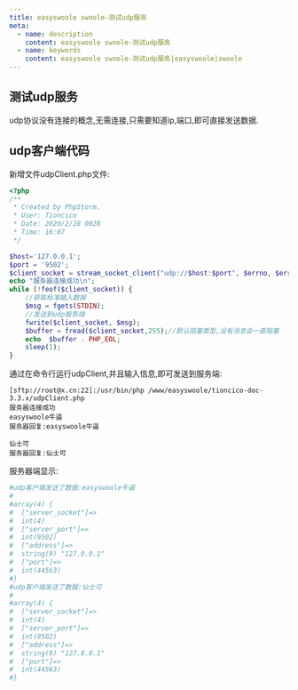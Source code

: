 ```yaml
---
title: easyswoole swoole-测试udp服务
meta:
  - name: description
    content: easyswoole swoole-测试udp服务
  - name: keywords
    content: easyswoole swoole-测试udp服务|easyswoole|swoole
---
```



## 测试udp服务
udp协议没有连接的概念,无需连接,只需要知道ip,端口,即可直接发送数据.

## udp客户端代码
新增文件udpClient.php文件:  
```php
<?php
/**
 * Created by PhpStorm.
 * User: Tioncico
 * Date: 2020/2/28 0028
 * Time: 16:07
 */

$host='127.0.0.1';
$port = '9502';
$client_socket = stream_socket_client("udp://$host:$port", $errno, $errstr, 30);
echo "服务器连接成功\n";
while (!feof($client_socket)) {
    //获取标准输入数据
    $msg = fgets(STDIN);
    //发送到udp服务端
    fwrite($client_socket, $msg);
    $buffer = fread($client_socket,255);//默认阻塞类型,没有消息会一直阻塞
    echo  $buffer . PHP_EOL;
    sleep(1);
}
```

通过在命令行运行udpClient,并且输入信息,即可发送到服务端:  
```text
[sftp://root@x.cn:22]:/usr/bin/php /www/easyswoole/tioncico-doc-3.3.x/udpClient.php
服务器连接成功
easyswoole牛逼
服务器回复:easyswoole牛逼

仙士可
服务器回复:仙士可

```

服务器端显示:
```bash
#udp客户端发送了数据:easyswoole牛逼
#
#array(4) {
#  ["server_socket"]=>
#  int(4)
#  ["server_port"]=>
#  int(9502)
#  ["address"]=>
#  string(9) "127.0.0.1"
#  ["port"]=>
#  int(44563)
#}
#udp客户端发送了数据:仙士可
#
#array(4) {
#  ["server_socket"]=>
#  int(4)
#  ["server_port"]=>
#  int(9502)
#  ["address"]=>
#  string(9) "127.0.0.1"
#  ["port"]=>
#  int(44563)
#}
```
